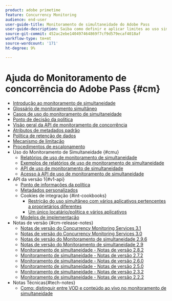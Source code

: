 ```yaml
---
product: adobe primetime
feature: Concurrency Monitoring
audience: end-user
user-guide-title: Monitoramento de simultaneidade do Adobe Pass
user-guide-description: Saiba como definir e aplicar limites ao uso simultâneo em vários aplicativos.
source-git-commit: 452ac2ebe140497464869f7cf9d579ecaf4018af
workflow-type: tm+mt
source-wordcount: '171'
ht-degree: 9%

---
```



# Ajuda do Monitoramento de concorrência do Adobe Pass {#cm}

+ [Introdução ao monitoramento de simultaneidade](cm-home.md)
+ [Glossário de monitoramento simultâneo](cm-glossary.md)
+ [Casos de uso do monitoramento de simultaneidade](cm-use-cases.md)
+ [Ponto de decisão da política](cm-policy-decision-point.md)
+ [Visão geral da API de monitoramento de concorrência](cm-api-overview.md)
+ [Atributos de metadados padrão](standard-metadata-attributes.md)
+ [Política de retenção de dados](data-retention-policy.md)
+ [Mecanismo de limitação](throttling-mechanism.md)
+ [Procedimentos de escalonamento](cm-escalation-procedures.md)
+ Uso do Monitoramento de Simultaneidade {#cmu}
   + [Relatórios de uso de monitoramento de simultaneidade](cm-usage-reports.md)
   + [Exemplos de relatórios de uso de monitoramento de simultaneidade](cm-usage-reports-examples.md)
   + [API de uso de monitoramento de simultaneidade](cmu-api.md)
   + [Acesso à API de uso de monitoramento de simultaneidade](cmu-api-access.md)
+ API da versão 1{#v1-api}
   + [Ponto de informações da política](policy-info-pt-versionone.md)
   + [Metadados personalizados](custom-metadata.md)
   + Cookies de integração {#int-cookbooks}
      + [Restrição do uso simultâneo com vários aplicativos pertencentes a proprietários diferentes](restrict-concurr-usage-mult-apps.md)
      + [Um único locatário/política e vários aplicativos](single-tenant-policy-mult-app.md)
   + [Modelos de implementação](implementation-models.md)
+ Notas de versão {#cm-release-notes}
   + [Notas de versão do Concurrency Monitoring Services 3.1](rn-cm-services-31.md)
   + [Notas de versão do Concurrency Monitoring Services 3.0](rn-cm-services-30.md)
   + [Notas de versão do Monitoramento de simultaneidade 2.9.6](rn-cm-296.md)
   + [Notas de versão do Monitoramento de simultaneidade 2.9](rn-cm-29.md)
   + [Monitoramento de simultaneidade - Notas de versão 2.8.2](rn-cm-282.md)
   + [Monitoramento de simultaneidade - Notas de versão 2.7.2](rn-cm-272.md)
   + [Monitoramento de simultaneidade - Notas de versão 2.6.0](rn-cm-260.md)
   + [Monitoramento de simultaneidade - Notas de versão 2.5.0](rn-cm-250.md)
   + [Monitoramento de simultaneidade - Notas de versão 2.3.2](rn-cm-232.md)
   + [Monitoramento de simultaneidade - Notas de versão 2.2.2](rn-cm-222.md)
+ Notas Técnicas{#tech-notes}
   + [Como: distinguir entre VOD e conteúdo ao vivo no monitoramento de simultaneidade](vod-live-dist.md)

<!--    + [Usage reports](usage-rep-versionone.md) -->
